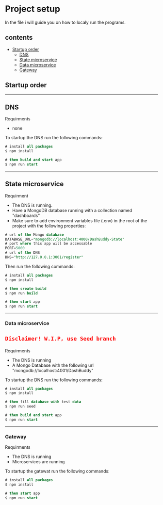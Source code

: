 # Project setup

In the file i will guide you on how to localy run the programs.

## contents
- [Startup order](#startup-order)
    - [DNS](#dns)
    - [State microservice](#state-microservice)
    - [Data microservice](#data-microservice)
    - [Gateway](#gateway) 
## Startup order
----------------
## DNS 
Requirments
- none

To startup the DNS run the following commands:
```sql
# install all packages
$ npm install

# then build and start app
$ npm run start
```

----------------
## State microservice
Requirment
- The DNS is running.
- Have a MongoDB database running with a collection named "dashboards"
- Make sure to add environment variables file (.env) in the root of the project with the following properties:
```sql
# url of the Mongo database
DATABASE_URL="mongodb://localhost:4000/DashBuddy-State"
# port where this app will be accessable
PORT=5000
# url of the DNS
DNS="http://127.0.0.1:3001/register"
```
Then run the following commands:
```sql
# install all packages
$ npm install

# then create build
$ npm run build

# then start app
$ npm run start
```

----------------
### Data microservice

<h2 style="color:red">
    
    Disclaimer! W.I.P, use Seed branch
    
</h2>

Requirments
- The DNS is running
- A Mongo Database with the following url "mongodb://localhost:4001/DashBuddy"

To startup the DNS run the following commands:
```sql
# install all packages
$ npm install

# then fill database with test data
$ npm run seed

# then build and start app
$ npm run start
```

----------------
### Gateway
Requirments
- The DNS is running
- Microservices are running

To startup the gatewat run the following commands:
```sql
# install all packages
$ npm install

# then start app
$ npm run start
```
